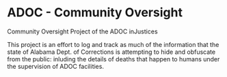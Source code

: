 # ADOC - Community Oversight

Community Oversight Project of the ADOC inJustices

This project is an effort to log and track as much of the information that the state of Alabama Dept. of Corrections is attempting to hide and obfuscate from the public: inluding the details of deaths that happen to humans under the supervision of ADOC facilities.

